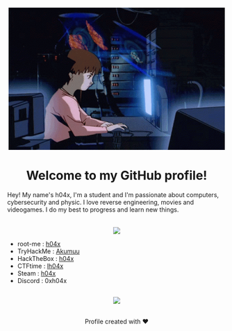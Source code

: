 <p align="center">
  <img src="./lain.gif">
</p>
<h1 align="center">Welcome to my GitHub profile!</h1>

Hey! My name's h04x, I'm a student and I'm passionate about computers, cybersecurity and physic. I love reverse engineering, movies and videogames. I do my best to progress and learn new things. 

##
<p align="center">
  <img align="center" src="https://github-readme-activity-graph.vercel.app/graph?username=0xh04x&theme=tokyo-night"/>
</p>

- root-me : [h04x](https://www.root-me.org/h04x-810658)
- TryHackMe : [Akumuu](https://tryhackme.com/p/Akumuu)
- HackTheBox : [h04x](https://app.hackthebox.com/profile/987412)
- CTFtime : [lh04x](https://ctftime.org/user/158012)
- Steam : [h04x](https://steamcommunity.com/id/xh04x/)
- Discord : 0xh04x

##
<p align="center">
  <img src="https://moe-counter.glitch.me/get/@0xh04x?theme=asoul">
</p>

##
<p align="center">
  Profile created with ❤️
</p>
